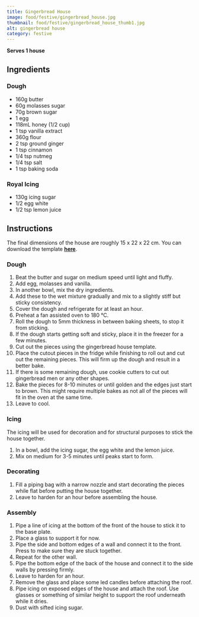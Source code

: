```yaml
---
title: Gingerbread House
image: food/festive/gingerbread_house.jpg
thumbnail: food/festive/gingerbread_house_thumb1.jpg
alt: gingerbread house
category: festive
---
```


**Serves 1 house**

## Ingredients

### Dough

- 160g butter
- 60g molasses sugar
- 70g brown sugar
- 1 egg
- 118mL honey (1/2 cup)
- 1 tsp vanilla extract
- 360g flour
- 2 tsp ground ginger
- 1 tsp cinnamon
- 1/4 tsp nutmeg
- 1/4 tsp salt
- 1 tsp baking soda

### Royal Icing

- 130g icing sugar
- 1/2 egg white
- 1/2 tsp lemon juice

## Instructions

The final dimensions of the house are roughly 15 x 22 x 22 cm.
You can download the template **[here](./assets/docs/gingerbread_house.pdf)**.

### Dough

1. Beat the butter and sugar on medium speed until light and fluffy.
1. Add egg, molasses and vanilla.
1. In another bowl, mix the dry ingredients.
1. Add these to the wet mixture gradually and mix to a slightly stiff but sticky consistency.
1. Cover the dough and refrigerate for at least an hour.
1. Preheat a fan assisted oven to 180 °C.
1. Roll the dough to 5mm thickness in between baking sheets, to stop it from sticking.
1. If the dough starts getting soft and sticky, place it in the freezer for a few minutes.
1. Cut out the pieces using the gingerbread house template.
1. Place the cutout pieces in the fridge while finishing to roll out and cut out the remaining pieces. This will firm up the dough and result in a better bake.
1. If there is some remaining dough, use cookie cutters to cut out gingerbread men or any other shapes.
1. Bake the pieces for 8-10 minutes or until golden and the edges just start to brown. This might require multiple bakes as not all of the pieces will fit in the oven at the same time.
1. Leave to cool.

### Icing

The icing will be used for decoration and for structural purposes to stick the house together.

1. In a bowl, add the icing sugar, the egg white and the lemon juice.
1. Mix on medium for 3-5 minutes until peaks start to form.

### Decorating

1. Fill a piping bag with a narrow nozzle and start decorating the pieces while flat before putting the house together.
1. Leave to harden for an hour before assembling the house.

### Assembly

1. Pipe a line of icing at the bottom of the front of the house to stick it to the base plate.
1. Place a glass to support it for now.
1. Pipe the side and bottom edges of a wall and connect it to the front. Press to make sure they are stuck together.
1. Repeat for the other wall.
1. Pipe the bottom edge of the back of the house and connect it to the side walls by pressing firmly.
1. Leave to harden for an hour.
1. Remove the glass and place some led candles before attaching the roof.
1. Pipe icing on exposed edges of the house and attach the roof. Use glasses or something of similar height to support the roof underneath while it dries.
1. Dust with sifted icing sugar.
